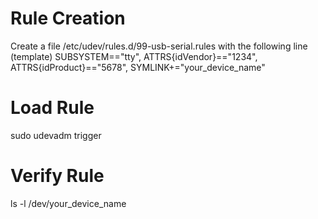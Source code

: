# Rule Creation
Create a file /etc/udev/rules.d/99-usb-serial.rules with the following line (template)
SUBSYSTEM=="tty", ATTRS{idVendor}=="1234", ATTRS{idProduct}=="5678", SYMLINK+="your_device_name" 

# Load Rule
sudo udevadm trigger

# Verify Rule
ls -l /dev/your_device_name

